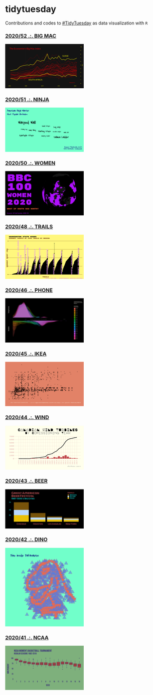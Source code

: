 # tidytuesday

Contributions and codes to [#TidyTuesday](https://github.com/rfordatascience/tidytuesday) as data visualization with `R`

### [2020/52 .:. BIG MAC](https://github.com/pyykkojuha/tidytuesday/tree/main/R/2020_52)
<a href="https://github.com/pyykkojuha/tidytuesday/tree/main/R/2020_52"><img src="https://raw.githubusercontent.com/pyykkojuha/tidytuesday/main/R/2020_52/TIDY_2020_52.png" alt="2020/52" width="50%"></a>

### [2020/51 .:. NINJA](https://github.com/pyykkojuha/tidytuesday/tree/main/R/2020_51)
<a href="https://github.com/pyykkojuha/tidytuesday/tree/main/R/2020_51"><img src="https://raw.githubusercontent.com/pyykkojuha/tidytuesday/main/R/2020_51/TIDY_2020_51.png" alt="2020/51" width="50%"></a>

### [2020/50 .:. WOMEN](https://github.com/pyykkojuha/tidytuesday/tree/main/R/2020_50)
<a href="https://github.com/pyykkojuha/tidytuesday/tree/main/R/2020_50"><img src="https://raw.githubusercontent.com/pyykkojuha/tidytuesday/main/R/2020_50/TIDY_2020_50.png" alt="2020/50" width="50%"></a>

### [2020/48 .:. TRAILS](https://github.com/pyykkojuha/tidytuesday/tree/main/R/2020_48)
<a href="https://github.com/pyykkojuha/tidytuesday/tree/main/R/2020_48"><img src="https://raw.githubusercontent.com/pyykkojuha/tidytuesday/main/R/2020_48/TIDY_2020_48.png" alt="2020/48" width="50%"></a>

### [2020/46 .:. PHONE](https://github.com/pyykkojuha/tidytuesday/tree/main/R/2020_46)
<a href="https://github.com/pyykkojuha/tidytuesday/tree/main/R/2020_46"><img src="https://raw.githubusercontent.com/pyykkojuha/tidytuesday/main/R/2020_46/TIDY_2020_46.png" alt="2020/46" width="50%"></a>

### [2020/45 .:. IKEA](https://github.com/pyykkojuha/tidytuesday/tree/main/R/2020_45)
<a href="https://github.com/pyykkojuha/tidytuesday/tree/main/R/2020_45"><img src="https://raw.githubusercontent.com/pyykkojuha/tidytuesday/main/R/2020_45/TIDY_2020_45.png" alt="2020/45" width="50%"></a>

### [2020/44 .:. WIND](https://github.com/pyykkojuha/tidytuesday/tree/main/R/2020_44)
<a href="https://github.com/pyykkojuha/tidytuesday/tree/main/R/2020_44"><img src="https://raw.githubusercontent.com/pyykkojuha/tidytuesday/main/R/2020_44/TIDY_2020_44.png" alt="2020/44" width="50%"></a>

### [2020/43 .:. BEER](https://github.com/pyykkojuha/tidytuesday/tree/main/R/2020_43)
<a href="https://github.com/pyykkojuha/tidytuesday/tree/main/R/2020_43"><img src="https://raw.githubusercontent.com/pyykkojuha/tidytuesday/main/R/2020_43/TIDY_2020_43.png" alt="2020/43" width="50%"></a>

### [2020/42 .:. DINO](https://github.com/pyykkojuha/tidytuesday/tree/main/R/2020_42)
<a href="https://github.com/pyykkojuha/tidytuesday/tree/main/R/2020_42"><img src="https://raw.githubusercontent.com/pyykkojuha/tidytuesday/main/R/2020_42/TIDY_2020_42.png" alt="2020/42" width="50%"></a>

### [2020/41 .:. NCAA](https://github.com/pyykkojuha/tidytuesday/tree/main/R/2020_41)
<a href="https://github.com/pyykkojuha/tidytuesday/tree/main/R/2020_41"><img src="https://raw.githubusercontent.com/pyykkojuha/tidytuesday/main/R/2020_41/TIDY_2020_41.png" alt="2020/41" width="50%"></a>
